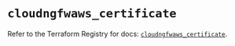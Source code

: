 # `cloudngfwaws_certificate`

Refer to the Terraform Registry for docs: [`cloudngfwaws_certificate`](https://registry.terraform.io/providers/paloaltonetworks/cloudngfwaws/3.0.4/docs/resources/certificate).
